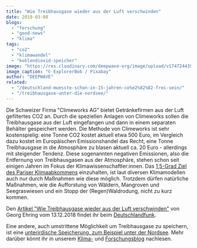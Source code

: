 ```yaml
---
title: "Wie Treibhausgase wieder aus der Luft verschwinden"
date: 2019-03-08
blogs: 
  - "forschung"
  - "good-news"
  - "klima"
tags: 
  - "co2"
  - "klimawandel"
  - "kohlendioxid-speicher"
image: "https://res.cloudinary.com/deepwave-org/image/upload/v1747244351/deepwave.org/bottle-2582012_1920.jpg"
image_caption: "© ExplorerBob / Pixabay"
author: "DEEPWAVE"
related: 
  - "/deutschland-muesste-schon-in-15-jahren-co%e2%82%82-frei-sein/"
  - "/treibhausgase-unter-die-nordsee/"
---
```


Die Schweizer Firma "Climeworks AG" bietet Getränkefirmen aus der Luft gefiltertes CO2 an. Durch die speziellen Anlagen von Climeworks sollen die Treibhausgase aus der Luft eingefangen und dann in einem separaten Behälter gespeichert werden. Die Methode von Climeworks ist sehr kostenspielig: eine Tonne CO2 kostet aktuell etwa 500 Euro, im Vergleich dazu kostet im Europäischen Emissionshandel das Recht, eine Tonne Treibhausgase in die Atmosphäre zu blasen aktuell ca. 20 Euro - allerdings mit steigender Tendenz. Diese sogenannten negativen Emissionen, also die Entfernung von Treibhausgasen aus der Atmosphäre, stehen schon seit einigen Jahren im Fokus der Klimawissenschaftler:innen. Das [1,5-Grad Ziel des Pariser Klimaabkommens](https://www.deepwave.org/deutschland-muesste-schon-in-15-jahren-co%e2%82%82-frei-sein/) einzuhalten, ist laut diversen Klimamodellen auch nur durch Maßnahmen wie diese möglich. Trotzdem dürfen natürliche Maßnahmen, wie die Aufforstung von Wäldern, Mangroven und Seegraswiesen und ein Stopp der (Regen)Waldrodung, nicht zu kurz kommen.

Den [Artikel "Wie Treibhausgase wieder aus der Luft verschwinden"](https://www.deutschlandfunk.de/klimaschutz-wie-treibhausgase-wieder-aus-der-luft.697.de.html?dram%3Aarticle_id=435845) von Georg Ehring vom 13.12.2018 findet ihr beim [Deutschlandfunk](https://www.deutschlandfunk.de/).

Eine andere, auch umstrittene Möglichkeit um Treibhausgase zu speichern, ist eine [unterirdische Speicherung, zum Beispiel unter der Nordsee](https://www.deepwave.org/treibhausgase-unter-die-nordsee/). Mehr darüber könnt ihr in unserem [Klima-](https://www.deepwave.org/blogs/klima/) und [Forschungsblog](https://www.deepwave.org/blogs/forschung/) nachlesen.
